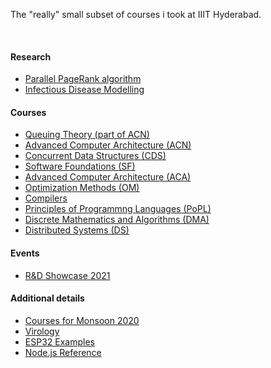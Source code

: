 The "really" small subset of courses i took at IIIT Hyderabad.

<br>


#### Research

- [Parallel PageRank algorithm](https://puzzlef.github.io)
- [Infectious Disease Modelling](https://github.com/iiithf/infectious-disease-modeling)


#### Courses

- [Queuing Theory (part of ACN)](https://github.com/iiithf/queuing-theory)
- [Advanced Computer Architecture (ACN)](https://github.com/iiithf/advanced-computer-networks)
- [Concurrent Data Structures (CDS)](https://github.com/iiithf/concurrent-data-structures)
- [Software Foundations (SF)](https://github.com/iiithf/software-foundations)
- [Advanced Computer Architecture (ACA)](https://github.com/iiithf/advanced-computer-architecture)
- [Optimization Methods (OM)](https://github.com/iiithf/optimization-methods)
- [Compilers](https://github.com/iiithf/compilers)
- [Principles of Programmng Languages (PoPL)](https://github.com/iiithf/principles-of-programming-languages)
- [Discrete Mathematics and Algorithms (DMA)](https://github.com/iiithf/discrete-mathematics-and-algorithms)
- [Distributed Systems (DS)](https://github.com/iiithf/distributed-systems)


#### Events

- [R&D Showcase 2021](https://iiithf.github.io/rnd-showcase-2021/)


#### Additional details

- [Courses for Monsoon 2020](https://github.com/iiithf/monsoon-courses)
- [Virology](https://github.com/iiithf/virology)
- [ESP32 Examples](https://github.com/iiithf/esp32-examples)
- [Node.js Reference](https://github.com/iiithf/nodejs-reference)
